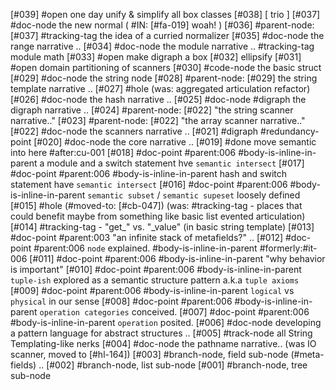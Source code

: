 [#039] #open one day unify & simplify all box classes
[#038]       [ trio ]
[#037]       #doc-node the new normal ( #IN: [#fa-019] woah! )
[#036]       #parent-node: [#037] #tracking-tag the idea of a curried normalizer
[#035]       #doc-node the range narrative ..
[#034]       #doc-node the module narrative .. #tracking-tag module math
[#033] #open make digraph a box
[#032]       ellipsify
[#031] #open domain partitioning of scanners
[#030]       #code-node the basic struct
[#029]       #doc-node the string node
[#028]       #parent-node: [#029] the string template narrative ..
[#027] #hole (was: aggregated articulation refactor)
[#026]       #doc-node the hash narrative ..
[#025]       #doc-node #digraph the digraph narrative ..
[#024]       #parent-node: [#022] "the string scanner narrative.."
[#023]       #parent-node: [#022] "the array scanner narrative.."
[#022]       #doc-node the scanners narrative ..
[#021]       #digraph #redundancy-point
[#020]       #doc-node the core narrative ..
[#019]       #done move semantic into here #after:cu-001
[#018]       #doc-point #parent:006 #body-is-inline-in-parent
               a module and a switch statement hve `semantic intersect`
[#017]       #doc-point #parent:006 #body-is-inline-in-parent
               hash and switch statement have `semantic intersect`
[#016]       #doc-point #parent:006 #body-is-inline-in-parent
               `semantic subset` / `semantic supeset` loosely defined
[#015] #hole (#moved-to: [#cb-047])
             (was: #tracking-tag - places that could benefit maybe from something
               like basic list evented articulation)
[#014]       #tracking-tag - "get_" vs. "_value" (in basic string template)
[#013]       #doc-point #parent:003
               "an infinite stack of metafields?" ..
[#012]       #doc-point #parent:006 `node` explained. #body-is-inline-in-parent
               #formerly:#it-006
[#011]       #doc-point #parent:006 #body-is-inline-in-parent
               "why behavior is important"
[#010]       #doc-point #parent:006 #body-is-inline-in-parent
               `tuple-ish` explored as a semantic structure pattern
               a.k.a `tuple axioms`
[#009]       #doc-point #parent:006 #body-is-inline-in-parent
               `logical` vs `physical` in our sense
[#008]       #doc-point #parent:006 #body-is-inline-in-parent
               `operation categories` conceived.
[#007]       #doc-point #parent:006 #body-is-inline-in-parent
               `operation` posited.
[#006]       #doc-node developing a pattern language for abstract structures ..
[#005]       #track-node all String Templating-like nerks
[#004]       #doc-node the pathname narrative.. (was IO scanner, moved to [#hl-164])
[#003]       #branch-node, field sub-node (#meta-fields) ..
[#002]       #branch-node, list sub-node
[#001]       #branch-node, tree sub-node
